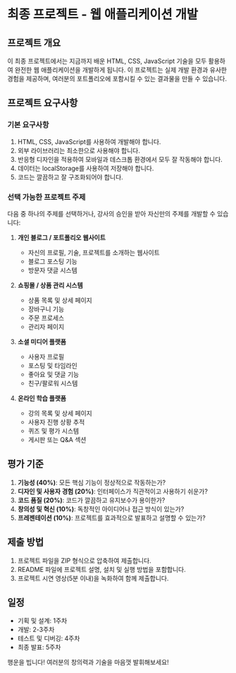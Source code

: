 # 최종 프로젝트 - 웹 애플리케이션 개발

## 프로젝트 개요
이 최종 프로젝트에서는 지금까지 배운 HTML, CSS, JavaScript 기술을 모두 활용하여 완전한 웹 애플리케이션을 개발하게 됩니다. 이 프로젝트는 실제 개발 환경과 유사한 경험을 제공하며, 여러분의 포트폴리오에 포함시킬 수 있는 결과물을 만들 수 있습니다.

## 프로젝트 요구사항

### 기본 요구사항
1. HTML, CSS, JavaScript를 사용하여 개발해야 합니다.
2. 외부 라이브러리는 최소한으로 사용해야 합니다.
3. 반응형 디자인을 적용하여 모바일과 데스크톱 환경에서 모두 잘 작동해야 합니다.
4. 데이터는 localStorage를 사용하여 저장해야 합니다.
5. 코드는 깔끔하고 잘 구조화되어야 합니다.

### 선택 가능한 프로젝트 주제
다음 중 하나의 주제를 선택하거나, 강사의 승인을 받아 자신만의 주제를 개발할 수 있습니다:

1. **개인 블로그 / 포트폴리오 웹사이트**
   - 자신의 프로필, 기술, 프로젝트를 소개하는 웹사이트
   - 블로그 포스팅 기능
   - 방문자 댓글 시스템

2. **쇼핑몰 / 상품 관리 시스템**
   - 상품 목록 및 상세 페이지
   - 장바구니 기능
   - 주문 프로세스
   - 관리자 페이지

3. **소셜 미디어 플랫폼**
   - 사용자 프로필
   - 포스팅 및 타임라인
   - 좋아요 및 댓글 기능
   - 친구/팔로워 시스템

4. **온라인 학습 플랫폼**
   - 강의 목록 및 상세 페이지
   - 사용자 진행 상황 추적
   - 퀴즈 및 평가 시스템
   - 게시판 또는 Q&A 섹션

## 평가 기준
1. **기능성 (40%)**: 모든 핵심 기능이 정상적으로 작동하는가?
2. **디자인 및 사용자 경험 (20%)**: 인터페이스가 직관적이고 사용하기 쉬운가?
3. **코드 품질 (20%)**: 코드가 깔끔하고 유지보수가 용이한가?
4. **창의성 및 혁신 (10%)**: 독창적인 아이디어나 접근 방식이 있는가?
5. **프레젠테이션 (10%)**: 프로젝트를 효과적으로 발표하고 설명할 수 있는가?

## 제출 방법
1. 프로젝트 파일을 ZIP 형식으로 압축하여 제출합니다.
2. README 파일에 프로젝트 설명, 설치 및 실행 방법을 포함합니다.
3. 프로젝트 시연 영상(5분 이내)을 녹화하여 함께 제출합니다.

## 일정
- 기획 및 설계: 1주차
- 개발: 2-3주차
- 테스트 및 디버깅: 4주차
- 최종 발표: 5주차

행운을 빕니다! 여러분의 창의력과 기술을 마음껏 발휘해보세요! 